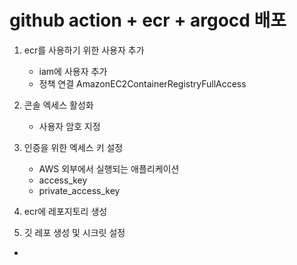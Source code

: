 # github action + ecr + argocd 배포

1. ecr를 사용하기 위한 사용자 추가
   - iam에 사용자 추가
   - 정책 연결 AmazonEC2ContainerRegistryFullAccess
2. 콘솔 엑세스 활성화

   - 사용자 암호 지정

3. 인증을 위한 엑세스 키 설정

   - AWS 외부에서 실행되는 애플리케이션
   - access_key
   - private_access_key

4. ecr에 레포지토리 생성

5. 깃 레포 생성 및 시크릿 설정

-
